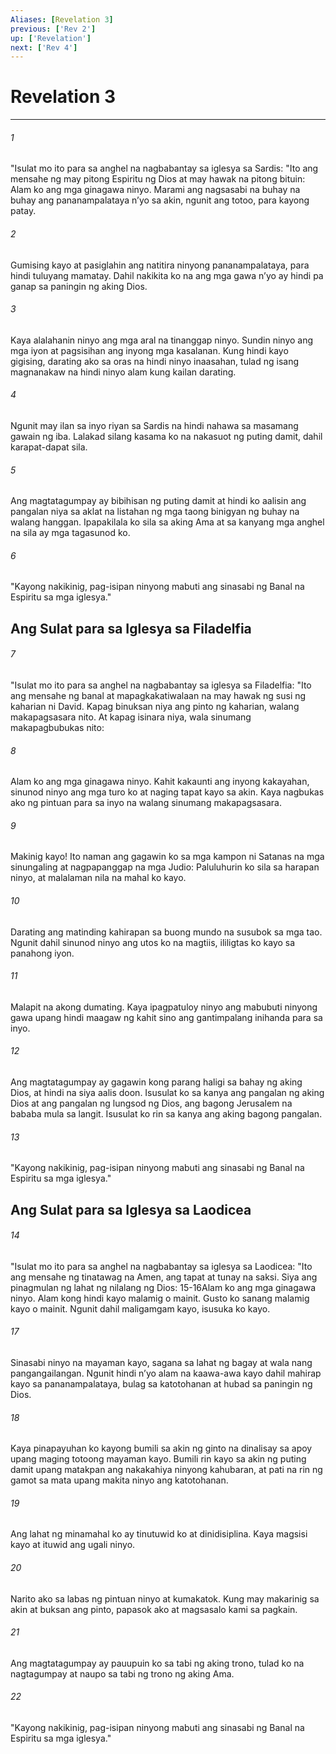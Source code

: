 ```yaml
---
Aliases: [Revelation 3]
previous: ['Rev 2']
up: ['Revelation']
next: ['Rev 4']
---
```

# Revelation 3

***


###### 1 


"Isulat mo ito para sa anghel na nagbabantay sa iglesya sa Sardis: "Ito ang mensahe ng may pitong Espiritu ng Dios at may hawak na pitong bituin: Alam ko ang mga ginagawa ninyo. Marami ang nagsasabi na buhay na buhay ang pananampalataya nʼyo sa akin, ngunit ang totoo, para kayong patay. 


###### 2 


Gumising kayo at pasiglahin ang natitira ninyong pananampalataya, para hindi tuluyang mamatay. Dahil nakikita ko na ang mga gawa nʼyo ay hindi pa ganap sa paningin ng aking Dios. 


###### 3 


Kaya alalahanin ninyo ang mga aral na tinanggap ninyo. Sundin ninyo ang mga iyon at pagsisihan ang inyong mga kasalanan. Kung hindi kayo gigising, darating ako sa oras na hindi ninyo inaasahan, tulad ng isang magnanakaw na hindi ninyo alam kung kailan darating. 


###### 4 


Ngunit may ilan sa inyo riyan sa Sardis na hindi nahawa sa masamang gawain ng iba. Lalakad silang kasama ko na nakasuot ng puting damit, dahil karapat-dapat sila. 


###### 5 


Ang magtatagumpay ay bibihisan ng puting damit at hindi ko aalisin ang pangalan niya sa aklat na listahan ng mga taong binigyan ng buhay na walang hanggan. Ipapakilala ko sila sa aking Ama at sa kanyang mga anghel na sila ay mga tagasunod ko. 


###### 6 


"Kayong nakikinig, pag-isipan ninyong mabuti ang sinasabi ng Banal na Espiritu sa mga iglesya." 

## Ang Sulat para sa Iglesya sa Filadelfia 


###### 7 


"Isulat mo ito para sa anghel na nagbabantay sa iglesya sa Filadelfia: "Ito ang mensahe ng banal at mapagkakatiwalaan na may hawak ng susi ng kaharian ni David. Kapag binuksan niya ang pinto ng kaharian, walang makapagsasara nito. At kapag isinara niya, wala sinumang makapagbubukas nito: 


###### 8 


Alam ko ang mga ginagawa ninyo. Kahit kakaunti ang inyong kakayahan, sinunod ninyo ang mga turo ko at naging tapat kayo sa akin. Kaya nagbukas ako ng pintuan para sa inyo na walang sinumang makapagsasara. 


###### 9 


Makinig kayo! Ito naman ang gagawin ko sa mga kampon ni Satanas na mga sinungaling at nagpapanggap na mga Judio: Paluluhurin ko sila sa harapan ninyo, at malalaman nila na mahal ko kayo. 


###### 10 


Darating ang matinding kahirapan sa buong mundo na susubok sa mga tao. Ngunit dahil sinunod ninyo ang utos ko na magtiis, ililigtas ko kayo sa panahong iyon. 


###### 11 


Malapit na akong dumating. Kaya ipagpatuloy ninyo ang mabubuti ninyong gawa upang hindi maagaw ng kahit sino ang gantimpalang inihanda para sa inyo. 


###### 12 


Ang magtatagumpay ay gagawin kong parang haligi sa bahay ng aking Dios, at hindi na siya aalis doon. Isusulat ko sa kanya ang pangalan ng aking Dios at ang pangalan ng lungsod ng Dios, ang bagong Jerusalem na bababa mula sa langit. Isusulat ko rin sa kanya ang aking bagong pangalan. 


###### 13 


"Kayong nakikinig, pag-isipan ninyong mabuti ang sinasabi ng Banal na Espiritu sa mga iglesya." 

## Ang Sulat para sa Iglesya sa Laodicea 


###### 14 


"Isulat mo ito para sa anghel na nagbabantay sa iglesya sa Laodicea: "Ito ang mensahe ng tinatawag na Amen, ang tapat at tunay na saksi. Siya ang pinagmulan ng lahat ng nilalang ng Dios: 15-16Alam ko ang mga ginagawa ninyo. Alam kong hindi kayo malamig o mainit. Gusto ko sanang malamig kayo o mainit. Ngunit dahil maligamgam kayo, isusuka ko kayo. 


###### 17 


Sinasabi ninyo na mayaman kayo, sagana sa lahat ng bagay at wala nang pangangailangan. Ngunit hindi nʼyo alam na kaawa-awa kayo dahil mahirap kayo sa pananampalataya, bulag sa katotohanan at hubad sa paningin ng Dios. 


###### 18 


Kaya pinapayuhan ko kayong bumili sa akin ng ginto na dinalisay sa apoy upang maging totoong mayaman kayo. Bumili rin kayo sa akin ng puting damit upang matakpan ang nakakahiya ninyong kahubaran, at pati na rin ng gamot sa mata upang makita ninyo ang katotohanan. 


###### 19 


Ang lahat ng minamahal ko ay tinutuwid ko at dinidisiplina. Kaya magsisi kayo at ituwid ang ugali ninyo. 


###### 20 


Narito ako sa labas ng pintuan ninyo at kumakatok. Kung may makarinig sa akin at buksan ang pinto, papasok ako at magsasalo kami sa pagkain. 


###### 21 


Ang magtatagumpay ay pauupuin ko sa tabi ng aking trono, tulad ko na nagtagumpay at naupo sa tabi ng trono ng aking Ama. 


###### 22 


"Kayong nakikinig, pag-isipan ninyong mabuti ang sinasabi ng Banal na Espiritu sa mga iglesya."

